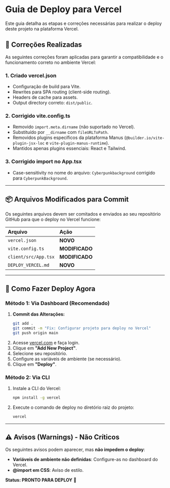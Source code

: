 # Guia de Deploy para Vercel

Este guia detalha as etapas e correções necessárias para realizar o deploy deste projeto na plataforma Vercel.

## 🔧 Correções Realizadas

As seguintes correções foram aplicadas para garantir a compatibilidade e o funcionamento correto no ambiente Vercel:

### 1. **Criado vercel.json**
   - Configuração de build para Vite.
   - Rewrites para SPA routing (client-side routing).
   - Headers de cache para assets.
   - Output directory correto: `dist/public`.

### 2. **Corrigido vite.config.ts**
   - Removido `import.meta.dirname` (não suportado no Vercel).
   - Substituído por `__dirname` com `fileURLToPath`.
   - Removidos plugins específicos da plataforma Manus (`@builder.io/vite-plugin-jsx-loc` e `vite-plugin-manus-runtime`).
   - Mantidos apenas plugins essenciais: React e Tailwind.

### 3. **Corrigido import no App.tsx**
   - Case-sensitivity no nome do arquivo: `Cyberpunkbackground` corrigido para `CyberpunkBackground`.

---

## 📦 Arquivos Modificados para Commit

Os seguintes arquivos devem ser comitados e enviados ao seu repositório GitHub para que o deploy no Vercel funcione:

| Arquivo | Ação |
| :--- | :--- |
| `vercel.json` | **NOVO** |
| `vite.config.ts` | **MODIFICADO** |
| `client/src/App.tsx` | **MODIFICADO** |
| `DEPLOY_VERCEL.md` | **NOVO** |

---

## 🚀 Como Fazer Deploy Agora

### Método 1: Via Dashboard (Recomendado)

1. **Commit das Alterações:**
   ```bash
   git add .
   git commit -m "Fix: Configurar projeto para deploy no Vercel"
   git push origin main
   ```
2. Acesse [vercel.com](https://vercel.com) e faça login.
3. Clique em **"Add New Project"**.
4. Selecione seu repositório.
5. Configure as variáveis de ambiente (se necessário).
6. Clique em **"Deploy"**.

### Método 2: Via CLI

1. Instale a CLI do Vercel:
   ```bash
   npm install -g vercel
   ```
2. Execute o comando de deploy no diretório raiz do projeto:
   ```bash
   vercel
   ```

---

## ⚠️ Avisos (Warnings) - Não Críticos

Os seguintes avisos podem aparecer, mas **não impedem o deploy**:

- **Variáveis de ambiente não definidas**: Configure-as no dashboard do Vercel.
- **@import em CSS**: Aviso de estilo.

**Status: PRONTO PARA DEPLOY** 🎉
